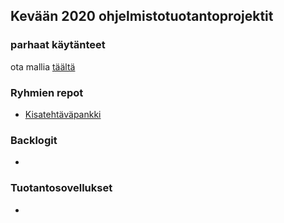 ## Kevään 2020 ohjelmistotuotantoprojektit

### parhaat käytänteet

ota mallia [täältä](https://github.com/ohtu-ohjaajat/OhTuHistory/blob/master/reference.md)

### Ryhmien repot

- [Kisatehtäväpankki](https://github.com/Partioprojekti/kisatehtavapankki)

### Backlogit

-


### Tuotantosovellukset

-
